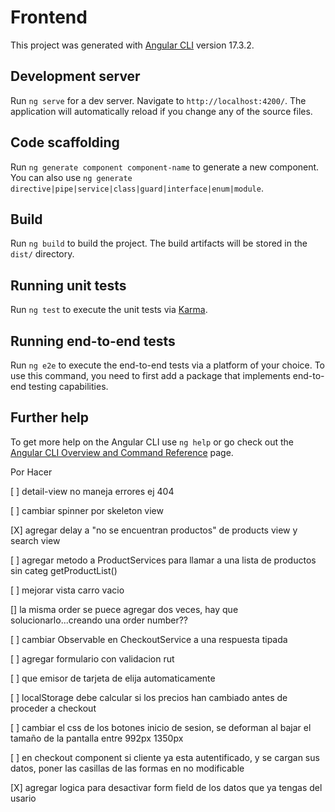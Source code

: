 # Frontend

This project was generated with [Angular CLI](https://github.com/angular/angular-cli) version 17.3.2.

## Development server

Run `ng serve` for a dev server. Navigate to `http://localhost:4200/`. The application will automatically reload if you change any of the source files.

## Code scaffolding

Run `ng generate component component-name` to generate a new component. You can also use `ng generate directive|pipe|service|class|guard|interface|enum|module`.

## Build

Run `ng build` to build the project. The build artifacts will be stored in the `dist/` directory.

## Running unit tests

Run `ng test` to execute the unit tests via [Karma](https://karma-runner.github.io).

## Running end-to-end tests

Run `ng e2e` to execute the end-to-end tests via a platform of your choice. To use this command, you need to first add a package that implements end-to-end testing capabilities.

## Further help

To get more help on the Angular CLI use `ng help` or go check out the [Angular CLI Overview and Command Reference](https://angular.io/cli) page.


Por Hacer

[ ] detail-view no maneja errores ej 404

[ ] cambiar spinner por skeleton view

[X] agregar delay a "no se encuentran productos" de products view y search view

[ ] agregar metodo a ProductServices para llamar a una lista de productos sin categ getProductList()

[ ] mejorar vista carro vacio

[] la misma order se puece agregar dos veces, hay que solucionarlo...creando una order number??

[ ] cambiar Observable<any> en CheckoutService a una respuesta tipada

[ ] agregar formulario con validacion rut

[ ] que emisor de tarjeta de elija automaticamente

[ ] localStorage debe calcular si los precios han cambiado antes de proceder a checkout

[ ] cambiar el css de los botones inicio de sesion, se deforman al bajar el tamaño de la pantalla entre 992px 1350px

[ ] en checkout component si cliente ya esta autentificado, y se cargan sus datos, poner las casillas de las formas en no modificable

[X] agregar logica para desactivar form field de los datos que ya tengas del usario